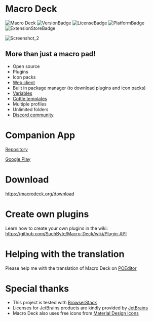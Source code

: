 # Macro Deck
![Macro Deck](https://macrodeck.org/images/Macro%20Deck%20Mockup.png)
![VersionBadge](https://img.shields.io/github/v/release/Macro-Deck-org/Macro-Deck)
![LicenseBadge](https://img.shields.io/github/license/Macro-Deck-org/Macro-Deck)
![PlatformBadge](https://img.shields.io/badge/platform-windows-blue)
![ExtensionStoreBadge](https://img.shields.io/website?down_message=offline&label=Extension%20Store&up_message=online&url=https%3A%2F%2Fmacrodeck.org%2Fextensionstore%2Fextensionstore.php)


![Screenshot_2](https://user-images.githubusercontent.com/45011179/149414436-60e0ab75-e9ef-4ab8-a62e-b61ac9ae3f49.png)


## More than just a macro pad!

- Open source
- Plugins
- Icon packs
- [Web client](http://web.macrodeck.org)
- Built in package manager (to download plugins and icon packs)
- [Variables](https://github.com/SuchByte/Macro-Deck/wiki/Variables)
- [Cottle templates](https://cottle.readthedocs.io/en/stable/page/03-builtin.html)
- Multiple profiles
- Unlimited folders
- [Discord community](https://discord.gg/yr7TRaXum8)


# Companion App
[Repository](https://github.com/SuchByte/Macro-Deck-Client)

[Google Play](https://play.google.com/store/apps/details?id=com.suchbyte.macrodeck)

# Download
https://macrodeck.org/download

# Create own plugins
Learn how to create your own plugins in the wiki: https://github.com/SuchByte/Macro-Deck/wiki/Plugin-API

# Helping with the translation
Please help me with the translation of Macro Deck on [POEditor](https://poeditor.com/join/project/3y5UBkJvQD)

# Special thanks
- This project is tested with [BrowserStack](https://www.browserstack.com/)
- Licenses for JetBrains products are kindly provided by [JetBrains](https://www.jetbrains.com/)
- Macro Deck also uses free icons from [Material Design Icons](https://materialdesignicons.com/)

